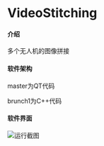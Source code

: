 # VideoStitching

#### 介绍
多个无人机的图像拼接

#### 软件架构
master为QT代码

brunch1为C++代码

#### 软件界面
![运行截图](https://images.gitee.com/uploads/images/2021/0301/195540_d4d1b271_3055200.png "1.png")